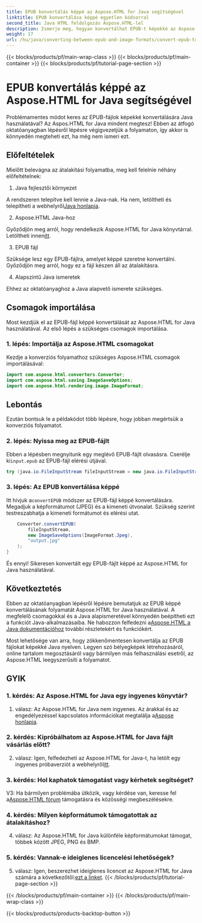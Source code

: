 ```yaml
---
title: EPUB konvertálás képpé az Aspose.HTML for Java segítségével
linktitle: EPUB konvertálása képpé egyetlen kódsorral
second_title: Java HTML feldolgozás Aspose.HTML-lel
description: Ismerje meg, hogyan konvertálhat EPUB-t képekké az Aspose.HTML for Java segítségével. Lépésről lépésre útmutató a könnyű konverziókhoz.
weight: 17
url: /hu/java/converting-between-epub-and-image-formats/convert-epub-to-image-single-line/
---
```


{{< blocks/products/pf/main-wrap-class >}}
{{< blocks/products/pf/main-container >}}
{{< blocks/products/pf/tutorial-page-section >}}

# EPUB konvertálás képpé az Aspose.HTML for Java segítségével

Problémamentes módot keres az EPUB-fájlok képekké konvertálására Java használatával? Az Aspos.HTML for Java mindent megtesz! Ebben az átfogó oktatóanyagban lépésről lépésre végigvezetjük a folyamaton, így akkor is könnyedén megteheti ezt, ha még nem ismeri ezt. 

## Előfeltételek

Mielőtt belevágna az átalakítási folyamatba, meg kell felelnie néhány előfeltételnek:

1. Java fejlesztői környezet

 A rendszeren telepítve kell lennie a Java-nak. Ha nem, letöltheti és telepítheti a webhelyről[Java honlapja](https://www.java.com/en/download/).

2. Aspose.HTML Java-hoz

 Győződjön meg arról, hogy rendelkezik Aspose.HTML for Java könyvtárral. Letöltheti innen[itt](https://releases.aspose.com/html/java/).

3. EPUB fájl

Szüksége lesz egy EPUB-fájlra, amelyet képpé szeretne konvertálni. Győződjön meg arról, hogy ez a fájl készen áll az átalakításra.

4. Alapszintű Java ismeretek

Ehhez az oktatóanyaghoz a Java alapvető ismerete szükséges.

## Csomagok importálása

Most kezdjük el az EPUB-fájl képpé konvertálását az Aspose.HTML for Java használatával. Az első lépés a szükséges csomagok importálása.

### 1. lépés: Importálja az Aspose.HTML csomagokat

Kezdje a konverziós folyamathoz szükséges Aspose.HTML csomagok importálásával:

```java
import com.aspose.html.converters.Converter;
import com.aspose.html.saving.ImageSaveOptions;
import com.aspose.html.rendering.image.ImageFormat;
```

## Lebontás

Ezután bontsuk le a példakódot több lépésre, hogy jobban megértsük a konverziós folyamatot.

### 2. lépés: Nyissa meg az EPUB-fájlt

 Ebben a lépésben megnyitunk egy meglévő EPUB-fájlt olvasásra. Cserélje ki`input.epub` az EPUB-fájl elérési útjával.

```java
try (java.io.FileInputStream fileInputStream = new java.io.FileInputStream("input.epub")) {
```

### 3. lépés: Az EPUB konvertálása képpé

 Itt hívjuk a`convertEPUB` módszer az EPUB-fájl képpé konvertálására. Megadjuk a képformátumot (JPEG) és a kimeneti útvonalat. Szükség szerint testreszabhatja a kimeneti formátumot és elérési utat.

```java
    Converter.convertEPUB(
        fileInputStream,
        new ImageSaveOptions(ImageFormat.Jpeg),
        "output.jpg"
    );
}
```

És ennyi! Sikeresen konvertált egy EPUB-fájlt képpé az Aspose.HTML for Java használatával.

## Következtetés

Ebben az oktatóanyagban lépésről lépésre bemutatjuk az EPUB képpé konvertálásának folyamatát Aspose.HTML for Java használatával. A megfelelő csomagokkal és a Java alapismeretével könnyedén beépítheti ezt a funkciót Java-alkalmazásaiba. Ne habozzon felfedezni a[Aspose.HTML a Java dokumentációhoz](https://reference.aspose.com/html/java/) további részletekért és funkciókért.

Most lehetősége van arra, hogy zökkenőmentesen konvertálja az EPUB fájlokat képekké Java nyelven. Legyen szó bélyegképek létrehozásáról, online tartalom megosztásáról vagy bármilyen más felhasználási esetről, az Aspose.HTML leegyszerűsíti a folyamatot.

## GYIK

### 1. kérdés: Az Aspose.HTML for Java egy ingyenes könyvtár?

 1. válasz: Az Aspose.HTML for Java nem ingyenes. Az árakkal és az engedélyezéssel kapcsolatos információkat megtalálja a[Aspose honlapja](https://purchase.aspose.com/buy).

### 2. kérdés: Kipróbálhatom az Aspose.HTML for Java fájlt vásárlás előtt?

 2. válasz: Igen, felfedezheti az Aspose.HTML for Java-t, ha letölt egy ingyenes próbaverziót a webhelyről[itt](https://releases.aspose.com/html/java).

### 3. kérdés: Hol kaphatok támogatást vagy kérhetek segítséget?

 V3: Ha bármilyen problémába ütközik, vagy kérdése van, keresse fel a[Aspose.HTML fórum](https://forum.aspose.com/) támogatásra és közösségi megbeszélésekre.

### 4. kérdés: Milyen képformátumok támogatottak az átalakításhoz?

4. válasz: Az Aspose.HTML for Java különféle képformátumokat támogat, többek között JPEG, PNG és BMP.

### 5. kérdés: Vannak-e ideiglenes licencelési lehetőségek?

 5. válasz: Igen, beszerezhet ideiglenes licencet az Aspose.HTML for Java számára a következőtől:[ezt a linket](https://purchase.aspose.com/temporary-license/).
{{< /blocks/products/pf/tutorial-page-section >}}

{{< /blocks/products/pf/main-container >}}
{{< /blocks/products/pf/main-wrap-class >}}

{{< blocks/products/products-backtop-button >}}

